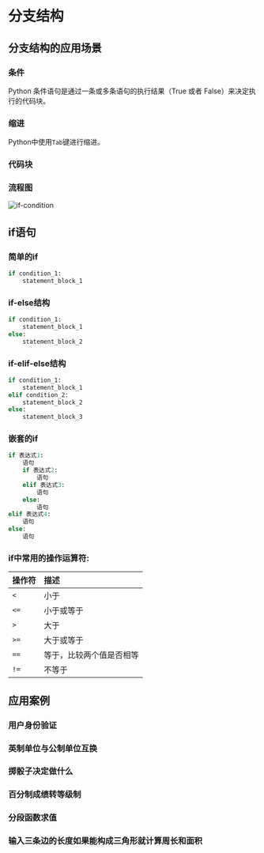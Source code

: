 # 分支结构

## 分支结构的应用场景

### 条件  

 Python 条件语句是通过一条或多条语句的执行结果（True 或者 False）来决定执行的代码块。 

### 缩进 

Python中使用`Tab`键进行缩进。

### 代码块 

### 流程图

<img src="D:\MD\100-days-python\Pic\if-condition.jpg" alt="if-condition" style="zoom:100%;" />

## if语句

 ### 简单的if 

```python
if condition_1:
    statement_block_1
```



### if-else结构

```python
if condition_1:
    statement_block_1
else:
    statement_block_2
```



### if-elif-else结构

```python
if condition_1:
    statement_block_1
elif condition_2:
    statement_block_2
else:
    statement_block_3
```



### 嵌套的if

```python
if 表达式1:
    语句
    if 表达式2:
        语句
    elif 表达式3:
        语句
    else:
        语句
elif 表达式4:
    语句
else:
    语句
```



###  if中常用的操作运算符: 

| 操作符 | 描述                     |
| :----- | :----------------------- |
| `<`    | 小于                     |
| `<=`   | 小于或等于               |
| `>`    | 大于                     |
| `>=`   | 大于或等于               |
| `==`   | 等于，比较两个值是否相等 |
| `!=`   | 不等于                   |

## 应用案例

### 用户身份验证

### 英制单位与公制单位互换 

### 掷骰子决定做什么

### 百分制成绩转等级制

### 分段函数求值

### 输入三条边的长度如果能构成三角形就计算周长和面积